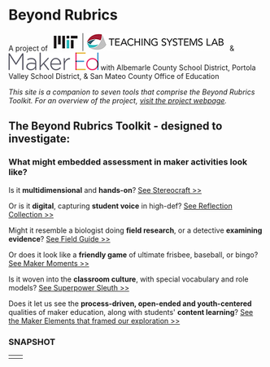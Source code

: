 # **Beyond Rubrics**

A project of &nbsp; ![Image](/assets/images/logo-TSL.jpg) &nbsp; & &nbsp; ![Image](/assets/images/logo-makered.png) with Albemarle County School District, Portola Valley School District, & San Mateo County Office of Education

*This site is a companion to seven tools that comprise the Beyond Rubrics Toolkit.  For an overview of the project, [visit the project webpage](https://tsl.mit.edu/projects/beyond-rubrics/).*

## **The Beyond Rubrics Toolkit** - designed to investigate:

### What might embedded assessment in maker activities look like?

Is it **multidimensional** and **hands-on**? [See Stereocraft >>](/stereocraft/www.md)

Or is it **digital**, capturing **student voice** in high-def? [See Reflection Collection >>](/reflection-collection/www.md)

Might it resemble a biologist doing **field research**, or a detective **examining evidence**?  [See Field Guide >>](/field-guide/www.md)

Or does it look like a **friendly game** of ultimate frisbee, baseball, or bingo? [See Maker Moments >>](/maker-moments/www.md)

Is it woven into the **classroom culture**, with special vocabulary and role models? [See Superpower Sleuth >>](/superpower-sleuth/www.md)

Does it let us see the **process-driven, open-ended and youth-centered** qualities of maker education, along with students' **content learning**?
[See the Maker Elements that framed our exploration >>](/maker-elements/www.md)

### SNAPSHOT

 |  |  |
------------ | ------------- |  
 |  |  
